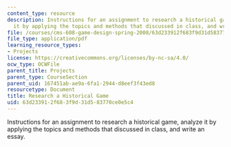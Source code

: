 ```yaml
---
content_type: resource
description: Instructions for an assignment to research a historical game, analyze
  it by applying the topics and methods that discussed in class, and write an essay.
file: /courses/cms-608-game-design-spring-2008/63d233912f683f9d31d583770ce0e5c4_MITCMS_608s08_proj01.pdf
file_type: application/pdf
learning_resource_types:
- Projects
license: https://creativecommons.org/licenses/by-nc-sa/4.0/
ocw_type: OCWFile
parent_title: Projects
parent_type: CourseSection
parent_uid: 167451ab-ae9a-6fa1-2944-d8eef3f43ed8
resourcetype: Document
title: Research a Historical Game
uid: 63d23391-2f68-3f9d-31d5-83770ce0e5c4
---
```

Instructions for an assignment to research a historical game, analyze it by applying the topics and methods that discussed in class, and write an essay.